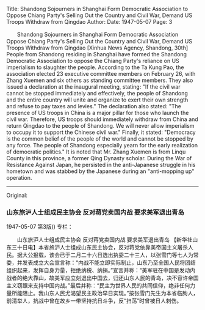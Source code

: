 Title: Shandong Sojourners in Shanghai Form Democratic Association to Oppose Chiang Party's Selling Out the Country and Civil War, Demand US Troops Withdraw from Qingdao
Author:
Date: 1947-05-07
Page: 3

　　Shandong Sojourners in Shanghai Form Democratic Association
    Oppose Chiang Party's Selling Out the Country and Civil War, Demand US Troops Withdraw from Qingdao
    [Xinhua News Agency, Shandong, 30th] People from Shandong residing in Shanghai have formed the Shandong Democratic Association to oppose the Chiang Party's reliance on US imperialism to slaughter the people. According to the Ta Kung Pao, the association elected 23 executive committee members on February 26, with Zhang Xuemen and six others as standing committee members. They also issued a declaration at the inaugural meeting, stating: "If the civil war cannot be stopped immediately and effectively, the people of Shandong and the entire country will unite and organize to exert their own strength and refuse to pay taxes and levies." The declaration also stated: "The presence of US troops in China is a major pillar for those who launch the civil war. Therefore, US troops should immediately withdraw from China and return Qingdao to the people of Shandong. We will never allow imperialism to occupy it to support the Chinese civil war." Finally, it stated: "Democracy is the common belief of the people of the world and cannot be stopped by any force. The people of Shandong especially yearn for the early realization of democratic politics." It is noted that Mr. Zhang Xuemen is from Linqu County in this province, a former Qing Dynasty scholar. During the War of Resistance Against Japan, he persisted in the anti-Japanese struggle in his hometown and was stabbed by the Japanese during an "anti-mopping up" operation.



<hr /> 

Original: 


### 山东旅沪人士组成民主协会  反对蒋党卖国内战  要求美军退出青岛

1947-05-07
第3版()
专栏：

　　山东旅沪人士组成民主协会
    反对蒋党卖国内战  要求美军退出青岛
    【新华社山东三十日电】本省旅沪人士组成山东民主协会，反对蒋党依靠美帝国主义屠杀人民。据大公报载，该会已于二月二十六日选出执委二十三人，以张雪门等七人为常委，并发表成立大会宣言称：“内战不能立即实际制止，山东乃至全国人民将团结组织起来，发挥自身力量，拒绝纳税、纳捐。”宣言并称：“美军驻在中国是发动内战者的绝大靠山，故美军应立刻退出中国去，归还山东人民的青岛，决不容许帝国主义窃踞来支持中国内战。”最后并称：“民主为世界人民的共同信仰，绝非任何力量所能阻止。我山东人民尤渴望民主政治早日实现。”按张雪门先生为本省临朐人，前清举人，抗战中曾在故乡一带坚持抗日斗争，反“扫荡”时曾被日人刺伤。
